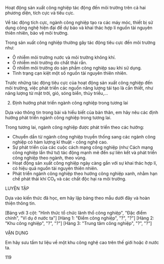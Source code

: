 Hoạt động sản xuất công nghiệp tác động đến môi trường trên cả hai phương diện, tích cực và tiêu cực.

Về tác động tích cực, ngành công nghiệp tạo ra các máy móc, thiết bị sử dụng công nghệ hiện đại để dự báo và khai thác hợp lí nguồn tài nguyên thiên nhiên, bảo vệ môi trường.

Trong sản xuất công nghiệp thường gây tác động tiêu cực đến môi trường như:
- Ô nhiễm môi trường nước và môi trường không khí.
- Ô nhiễm môi trường do chất thải rắn.
- Ô nhiễm môi trường do sản phẩm công nghiệp sau khi sử dụng.
- Tình trạng cạn kiệt một số nguồn tài nguyên thiên nhiên.

Trước những tác động tiêu cực của hoạt động sản xuất công nghiệp đến môi trường, việc phát triển các nguồn năng lượng tái tạo là cần thiết, như năng lượng từ mặt trời, gió, sóng biển, thủy triều,...

2. Định hướng phát triển ngành công nghiệp trong tương lai

Dựa vào thông tin trong bài và hiểu biết của bản thân, em hãy nêu các định hướng phát triển ngành công nghiệp trong tương lai.

Trong tương lai, ngành công nghiệp được phát triển theo các hướng:
- Chuyển dần từ ngành công nghiệp truyền thống sang các ngành công nghiệp có hàm lượng kĩ thuật - công nghệ cao.
- Sự phát triển của các cuộc cách mạng công nghiệp (như Cách mạng công nghiệp lần thứ tư) tác động mạnh mẽ đến sự liên kết và phát triển công nghiệp theo ngành, theo vùng.
- Hoạt động sản xuất công nghiệp ngày càng gắn với sự khai thác hợp lí, có hiệu quả nguồn tài nguyên thiên nhiên.
- Phát triển ngành công nghiệp theo hướng công nghiệp xanh, nhằm hạn chế phát thải khí CO₂ và các chất độc hại ra môi trường.

LUYỆN TẬP

Dựa vào kiến thức đã học, em hãy lập bảng theo mẫu dưới đây và hoàn thiện thông tin.

[Bảng với 3 cột: "Hình thức tổ chức lãnh thổ công nghiệp", "Đặc điểm chính", "Ví dụ ở nước ta"]
[Hàng 1: "Điểm công nghiệp", "?", "?"]
[Hàng 2: "Khu công nghiệp", "?", "?"]
[Hàng 3: "Trung tâm công nghiệp", "?", "?"]

VẬN DỤNG

Em hãy sưu tầm tư liệu về một khu công nghệ cao trên thế giới hoặc ở nước ta.

119